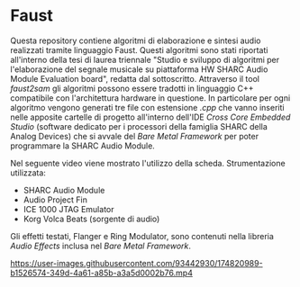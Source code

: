 # Faust
Questa repository contiene algoritmi di elaborazione e sintesi audio realizzati tramite linguaggio Faust.
Questi algoritmi sono stati riportati all'interno della tesi di laurea triennale "Studio e sviluppo di algoritmi per l'elaborazione del segnale musicale su piattaforma HW SHARC Audio Module Evaluation board", redatta dal sottoscritto.
Attraverso il tool *faust2sam* gli algoritmi possono essere tradotti in linguaggio C++ compatibile con l'architettura hardware in questione. 
In particolare per ogni algoritmo vengono generati tre file con estensione *.cpp* che vanno inseriti nelle apposite cartelle di progetto all'interno dell'IDE *Cross Core Embedded Studio* (software dedicato per i processori della famiglia SHARC della Analog Devices) che si avvale del *Bare Metal Framework* per poter programmare la SHARC Audio Module.


Nel seguente video viene mostrato l'utilizzo della scheda. Strumentazione utilizzata:
- SHARC Audio Module
- Audio Project Fin
- ICE 1000 JTAG Emulator
- Korg Volca Beats (sorgente di audio)

Gli effetti testati, Flanger e Ring Modulator, sono contenuti nella libreria *Audio Effects* inclusa nel *Bare Metal Framework*.

https://user-images.githubusercontent.com/93442930/174820989-b1526574-349d-4a61-a85b-a3a5d0002b76.mp4

